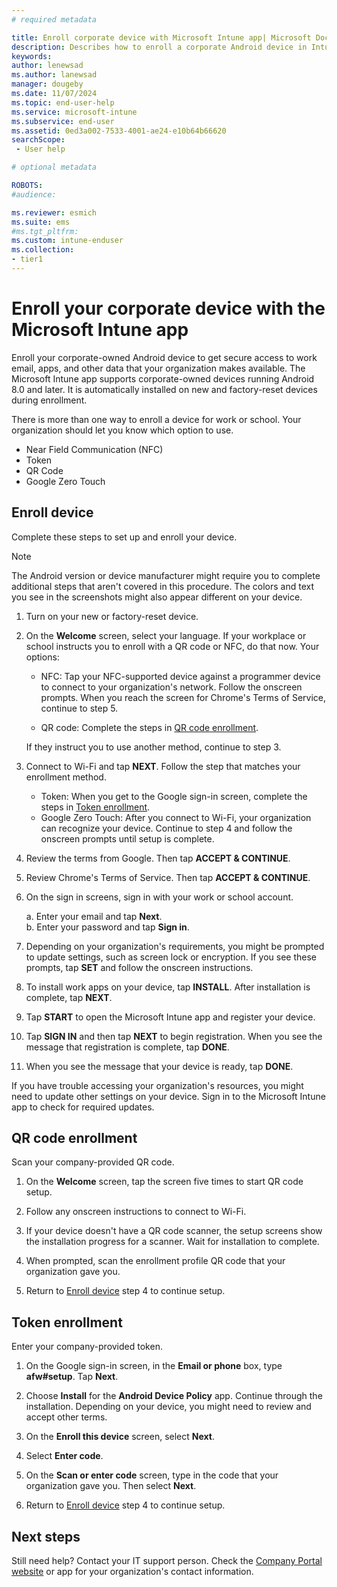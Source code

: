 ```yaml
---
# required metadata

title: Enroll corporate device with Microsoft Intune app| Microsoft Docs
description: Describes how to enroll a corporate Android device in Intune
keywords:
author: lenewsad
ms.author: lanewsad
manager: dougeby
ms.date: 11/07/2024
ms.topic: end-user-help
ms.service: microsoft-intune
ms.subservice: end-user
ms.assetid: 0ed3a002-7533-4001-ae24-e10b64b66620
searchScope:
 - User help

# optional metadata

ROBOTS:  
#audience:

ms.reviewer: esmich
ms.suite: ems
#ms.tgt_pltfrm:
ms.custom: intune-enduser
ms.collection:
- tier1
---
```



# Enroll your corporate device with the Microsoft Intune app

Enroll your corporate-owned Android device to get secure access to work email, apps, and other data that your organization makes available. The Microsoft Intune app supports corporate-owned devices running Android 8.0 and later. It is automatically installed on new and factory-reset devices during enrollment. 

There is more than one way to enroll a device for work or school. Your organization should let you know which option to use.
 
* Near Field Communication (NFC)  
* Token  
* QR Code   
* Google Zero Touch  

## Enroll device 
Complete these steps to set up and enroll your device.  

> [!NOTE]
> The Android version or device manufacturer might require you to complete additional steps that aren't covered in this procedure. The colors and text you see in the screenshots might also appear different on your device.  

1. Turn on your new or factory-reset device.  
1. On the **Welcome** screen, select your language. If your workplace or school instructs you to enroll with a QR code or NFC, do that now. Your options:  

     * NFC: Tap your NFC-supported device against a programmer device to connect to your organization's network. Follow the onscreen prompts. When you reach the screen for Chrome's Terms of Service, continue to step 5.  

     * QR code: Complete the steps in [QR code enrollment](#qr-code-enrollment).  

     If they instruct you to use another method, continue to step 3.    

1. Connect to Wi-Fi and tap **NEXT**. Follow the step that matches your enrollment method. 

    * Token: When you get to the Google sign-in screen, complete the steps in [Token enrollment](#token-enrollment).  
    * Google Zero Touch: After you connect to Wi-Fi, your organization can recognize your device. Continue to step 4 and follow the onscreen prompts until setup is complete.    
   
1. Review the terms from Google. Then tap **ACCEPT & CONTINUE**.   

1. Review Chrome's Terms of Service. Then tap **ACCEPT & CONTINUE**.   

1. On the sign in screens, sign in with your work or school account.   

    a. Enter your email and tap **Next**.      
    b. Enter your password and tap **Sign in**.  

1. Depending on your organization's requirements, you might be prompted to update settings, such as screen lock or encryption. If you see these prompts, tap **SET** and follow the onscreen instructions.  

1. To install work apps on your device, tap **INSTALL**. After installation is complete, tap **NEXT**.  

1. Tap **START** to open the Microsoft Intune app and register your device. 

1. Tap **SIGN IN** and then tap **NEXT** to begin registration. When you see the message that registration is complete, tap **DONE**.  

1. When you see the message that your device is ready, tap **DONE**.  

If you have trouble accessing your organization's resources, you might need to update other settings on your device. Sign in to the Microsoft Intune app to check for required updates.   


## QR code enrollment  

Scan your company-provided QR code.  
  
1. On the **Welcome** screen, tap the screen five times to start QR code setup.    

2. Follow any onscreen instructions to connect to Wi-Fi.  

3. If your device doesn't have a QR code scanner, the setup screens show the installation progress for a scanner. Wait for installation to complete.  

4. When prompted, scan the enrollment profile QR code that your organization gave you.  

5. Return to [Enroll device](#enroll-device) step 4 to continue setup.  

## Token enrollment  

Enter your company-provided token.  

1. On the Google sign-in screen, in the **Email or phone** box, type **afw#setup**. Tap **Next**.  

2. Choose **Install** for the **Android Device Policy** app. Continue through the installation. Depending on your device, you might need to review and accept other terms.    

3. On the **Enroll this device** screen, select **Next**.  

4. Select **Enter code**.  

5. On the **Scan or enter code** screen, type in the code that your organization gave you. Then select **Next**.  

6. Return to [Enroll device](#enroll-device) step 4 to continue setup.  



## Next steps   
Still need help? Contact your IT support person. Check the [Company Portal website](https://go.microsoft.com/fwlink/?linkid=2010980) or app for your organization's contact information.  
